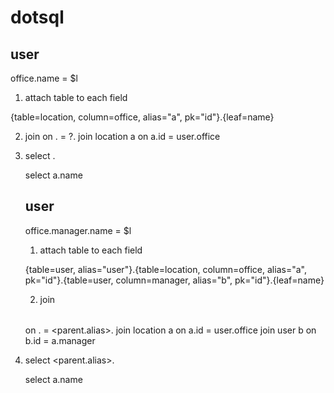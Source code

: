 # dotsql


user
----
office.name = $l

1. attach table to each field

{table=location, column=office, alias="a", pk="id"}.{leaf=name}

2.  join <table>  <alias> on <alias>.<pk> = ?.<column>
    join location a       on a.id =         user.office

3. select <alias>.<leaf> 

    select a.name


user
----
office.manager.name = $l

1. attach table to each field

{table=user, alias="user"}.{table=location, column=office, alias="a", pk="id"}.{table=user, column=manager, alias="b", pk="id"}.{leaf=name}

2.  join <table>  <alias> on <alias>.<pk> = <parent.alias>.<column>
    join location a       on a.id =         user.office
    join user     b       on b.id =         a.manager

3. select <parent.alias>.<leaf>

   select a.name